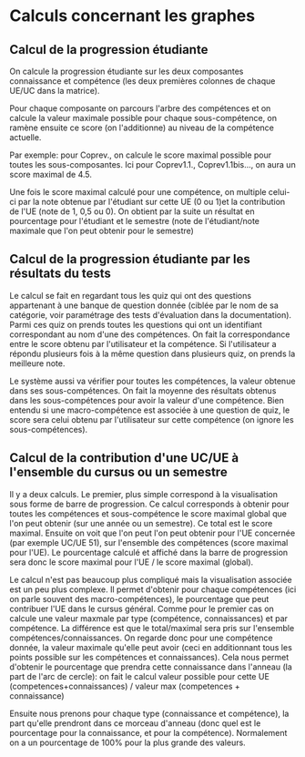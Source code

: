 # Calculs concernant les graphes

## Calcul de la progression étudiante

On calcule la progression étudiante sur les deux composantes connaissance et compétence (les deux premières colonnes de chaque UE/UC dans la matrice).

Pour chaque composante on parcours l'arbre des compétences et on calcule la valeur maximale possible pour chaque sous-compétence, on ramène ensuite
ce score (on l'additionne) au niveau de la compétence actuelle.

Par exemple:  pour Coprev., on calcule le score maximal possible pour toutes les sous-composantes. Ici pour Coprev1.1., Coprev1.1bis..., 
on aura un score maximal de 4.5.

Une fois le score maximal calculé pour une compétence, on multiple celui-ci par la note obtenue par l'étudiant sur cette UE (0 ou 1)et la contribution de l'UE (note de 1, 0,5 ou 0).
On obtient par la suite un résultat en pourcentage pour l'étudiant et le semestre  (note de l'étudiant/note maximale que l'on peut obtenir pour le semestre)

## Calcul de la progression étudiante par les résultats du tests

Le calcul se fait en regardant tous les quiz qui ont des questions appartenant à une banque de question donnée (ciblée par le nom de sa catégorie, voir paramétrage des tests 
d'évaluation dans la documentation).
Parmi ces quiz on prends toutes les questions qui ont un identifiant correspondant au nom d'une des compétences. On fait la correspondance entre le score obtenu par l'utilisateur 
et la compétence. Si l'utilisateur a répondu plusieurs fois à la même question dans plusieurs quiz, on prends la meilleure note.

Le système aussi va vérifier pour toutes les compétences, la valeur obtenue dans ses sous-compétences. On fait la moyenne des résultats  obtenus dans les sous-compétences pour 
avoir la valeur d'une compétence. Bien entendu si une macro-compétence est associée  à une question de quiz, le score sera celui obtenu par l'utilisateur sur cette 
compétence (on ignore les sous-compétences).

## Calcul de la contribution d'une UC/UE à l'ensemble du cursus ou un semestre

Il y a deux calculs. Le premier, plus simple correspond à la visualisation sous forme de barre de progression.
Ce calcul corresponds à obtenir pour toutes les compétences et sous-compétence le score maximal global que l'on peut obtenir (sur une année ou un semestre). 
Ce total est le score maximal.
Ensuite on voit que l'on peut l'on peut obtenir pour l'UE concernée (par exemple UC/UE 51), sur l'ensemble des compétences (score maximal pour l'UE).
Le pourcentage calculé et affiché dans la barre de progression sera donc le score maximal pour l'UE / le score maximal (global).

Le calcul n'est pas beaucoup plus compliqué mais la visualisation associée est un peu plus complexe. 
Il permet d'obtenir pour chaque compétences (ici on parle souvent des macro-compétences), le pourcentage que peut contribuer l'UE dans le cursus général.
Comme pour le premier cas on calcule une valeur maxmale par type (compétence, connaissances) et par compétence. La différence est que le total/maximal sera pris sur l'ensemble 
compétences/connaissances. On regarde donc pour une compétence donnée, la valeur maximale qu'elle peut avoir (ceci en additionnant tous les points
possible sur les compétences et connaissances). Cela nous permet d'obtenir le pourcentage que prendra cette connaissance dans l'anneau (la part
de l'arc de cercle): on fait le calcul valeur possible pour cette UE (competences+connaissances) / valeur max (competences + connaissance) 

Ensuite nous prenons pour chaque type (connaissance et compétence), la part qu'elle prendront dans ce morceau d'anneau (donc quel est le pourcentage pour la connaissance, 
et pour la compétence). Normalement on a un pourcentage de 100% pour la plus grande des valeurs.


